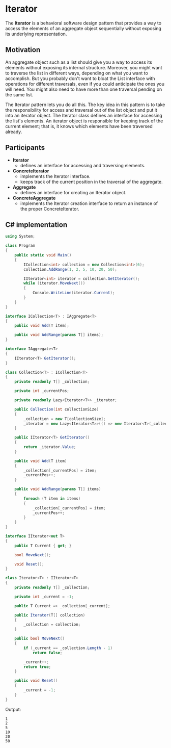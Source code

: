 # Iterator

The **Iterator** is a behavioral software design pattern that provides a way to access the elements of an aggregate object sequentially without exposing its underlying representation.

## Motivation

An aggregate object such as a list should give you a way to access its elements without exposing its internal structure. Moreover, you might want to traverse the list in different ways, depending on what you want to accomplish. But you probably don't want to bloat the List interface with operations for different traversals, even if you could anticipate the ones you will need. You might also need to have more than one traversal pending on the same list.

The Iterator pattern lets you do all this. The key idea in this pattern is to take the responsibility for access and traversal out of the list object and put it into an iterator object. The Iterator class defines an interface for accessing the list's elements. An iterator object is responsible for keeping track of the current element; that is, it knows which elements have been traversed already.

## Participants

* **Iterator**
  * defines an interface for accessing and traversing elements.
* **ConcreteIterator**
  * implements the Iterator interface.
  * keeps track of the current position in the traversal of the aggregate.
* **Aggregate**
  * defines an interface for creating an Iterator object.
* **ConcreteAggregate**
  * implements the Iterator creation interface to return an instance of the proper ConcreteIterator.

## C# implementation

```csharp
using System;

class Program
{
    public static void Main()
    {
        ICollection<int> collection = new Collection<int>(6);
        collection.AddRange(1, 2, 5, 10, 20, 50);

        IIterator<int> iterator = collection.GetIterator();
        while (iterator.MoveNext())
        {
            Console.WriteLine(iterator.Current);
        }
    }
}

interface ICollection<T> : IAggregate<T>
{
    public void Add(T item);

    public void AddRange(params T[] items);
}

interface IAggregate<T>
{
    IIterator<T> GetIterator();
}

class Collection<T> : ICollection<T>
{
    private readonly T[] _collection;

    private int _currentPos;

    private readonly Lazy<Iterator<T>> _iterator;

    public Collection(int collectionSize)
    {
        _collection = new T[collectionSize];
        _iterator = new Lazy<Iterator<T>>(() => new Iterator<T>(_collection));
    }

    public IIterator<T> GetIterator()
    {
        return _iterator.Value;
    }

    public void Add(T item)
    {
        _collection[_currentPos] = item;
        _currentPos++;
    }

    public void AddRange(params T[] items)
    {
        foreach (T item in items)
        {
            _collection[_currentPos] = item;
            _currentPos++;
        }
    }
}

interface IIterator<out T>
{
    public T Current { get; }

    bool MoveNext();

    void Reset();
}

class Iterator<T> : IIterator<T>
{
    private readonly T[] _collection;

    private int _current = -1;

    public T Current => _collection[_current];

    public Iterator(T[] collection)
    {
        _collection = collection;
    }

    public bool MoveNext()
    {
        if (_current == _collection.Length - 1)
            return false;

        _current++;
        return true;
    }

    public void Reset()
    {
        _current = -1;
    }
}
```

Output:

```output
1
2
5
10
20
50
```
